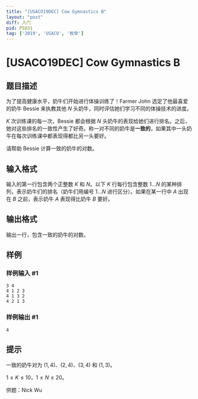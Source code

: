 ```yaml
---
title: "[USACO19DEC] Cow Gymnastics B"
layout: "post"
diff: 入门
pid: P5831
tag: ['2019', 'USACO', '枚举']
---
```

# [USACO19DEC] Cow Gymnastics B
## 题目描述

为了提高健康水平，奶牛们开始进行体操训练了！Farmer John 选定了他最喜爱的奶牛 Bessie 来执教其他 $N$ 头奶牛，同时评估她们学习不同的体操技术的进度。

$K$ 次训练课的每一次，Bessie 都会根据 $N$ 头奶牛的表现给她们进行排名。之后，她对这些排名的一致性产生了好奇。称一对不同的奶牛是**一致的**，如果其中一头奶牛在每次训练课中都表现得都比另一头要好。

请帮助 Bessie 计算一致的奶牛的对数。
## 输入格式

输入的第一行包含两个正整数 $K$ 和 $N$。以下 $K$ 行每行包含整数 $1 \ldots N$ 的某种排列，表示奶牛们的排名（奶牛们用编号 $1 \ldots N$ 进行区分）。如果在某一行中 $A$ 出现在 $B$ 之前，表示奶牛 $A$ 表现得比奶牛 $B$ 要好。
## 输出格式

输出一行，包含一致的奶牛的对数。
## 样例

### 样例输入 #1
```
3 4
4 1 2 3
4 1 3 2
4 2 1 3
```
### 样例输出 #1
```
4
```
## 提示

一致的奶牛对为 $(1,4)$、$(2,4)$、$(3,4)$ 和 $(1,3)$。

$1 \leq K \leq 10$，$1 \leq N \leq 20$。

供题：Nick Wu

